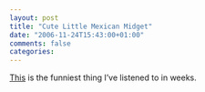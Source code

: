 ```yaml
---
layout: post
title: "Cute Little Mexican Midget"
date: "2006-11-24T15:43:00+01:00"
comments: false
categories: 
---
```


<p><a href="http://howtoprankatelemarketer.ytmnd.com/">This</a> is the funniest thing I&#8217;ve listened to in weeks.</p>


